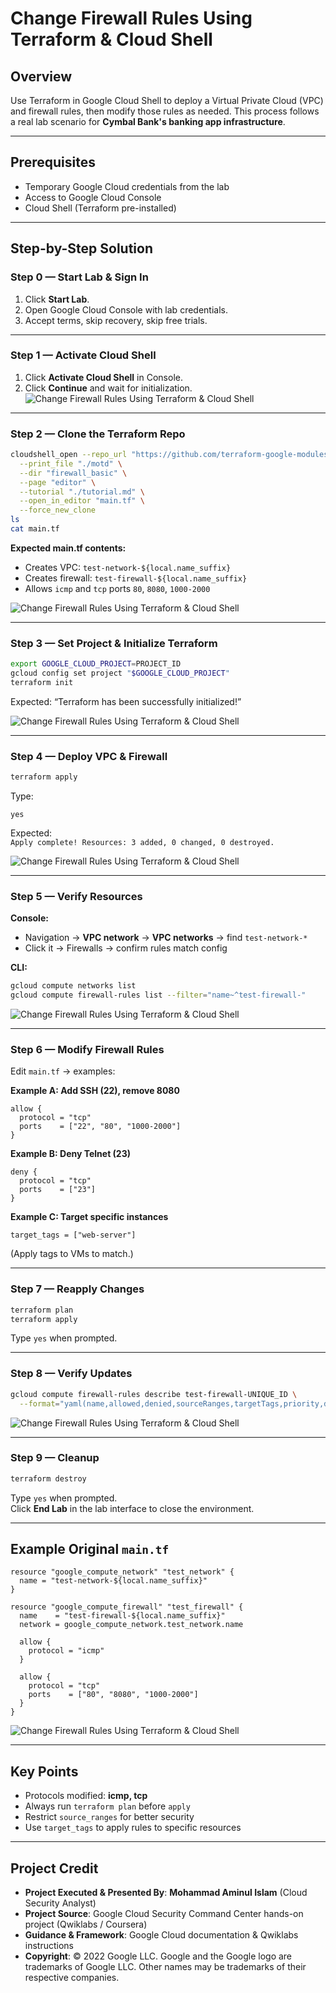 # Change Firewall Rules Using Terraform & Cloud Shell

## Overview
Use Terraform in Google Cloud Shell to deploy a Virtual Private Cloud (VPC) and firewall rules, then modify those rules as needed. This process follows a real lab scenario for **Cymbal Bank's banking app infrastructure**.

---

## Prerequisites
- Temporary Google Cloud credentials from the lab
- Access to Google Cloud Console
- Cloud Shell (Terraform pre-installed)

---

## Step-by-Step Solution

### Step 0 — Start Lab & Sign In
1. Click **Start Lab**.
2. Open Google Cloud Console with lab credentials.
3. Accept terms, skip recovery, skip free trials.

---

### Step 1 — Activate Cloud Shell
1. Click **Activate Cloud Shell** in Console.
2. Click **Continue** and wait for initialization.
![Change Firewall Rules Using Terraform & Cloud Shell](https://github.com/aminbiography/Google-Cloud-Cybersecurity-Professional-Certificate/blob/main/bar-graph-chart-image/Change%20Firewall%20Rules%20Using%20Terraform%20%26%20Cloud%20Shell%20-%2001.jpg)


---

### Step 2 — Clone the Terraform Repo
```bash
cloudshell_open --repo_url "https://github.com/terraform-google-modules/docs-examples.git" \
  --print_file "./motd" \
  --dir "firewall_basic" \
  --page "editor" \
  --tutorial "./tutorial.md" \
  --open_in_editor "main.tf" \
  --force_new_clone
ls
cat main.tf
```
**Expected main.tf contents:**
- Creates VPC: `test-network-${local.name_suffix}`
- Creates firewall: `test-firewall-${local.name_suffix}`
- Allows `icmp` and `tcp` ports `80`, `8080`, `1000-2000`

![Change Firewall Rules Using Terraform & Cloud Shell](https://github.com/aminbiography/Google-Cloud-Cybersecurity-Professional-Certificate/blob/main/bar-graph-chart-image/Change%20Firewall%20Rules%20Using%20Terraform%20%26%20Cloud%20Shell%20-%2002.jpg)

---

### Step 3 — Set Project & Initialize Terraform
```bash
export GOOGLE_CLOUD_PROJECT=PROJECT_ID
gcloud config set project "$GOOGLE_CLOUD_PROJECT"
terraform init
```
Expected: “Terraform has been successfully initialized!”

![Change Firewall Rules Using Terraform & Cloud Shell](https://github.com/aminbiography/Google-Cloud-Cybersecurity-Professional-Certificate/blob/main/bar-graph-chart-image/Change%20Firewall%20Rules%20Using%20Terraform%20%26%20Cloud%20Shell%20-%2003.jpg)

---

### Step 4 — Deploy VPC & Firewall
```bash
terraform apply
```
Type:
```
yes
```
Expected:  
`Apply complete! Resources: 3 added, 0 changed, 0 destroyed.`

![Change Firewall Rules Using Terraform & Cloud Shell](https://github.com/aminbiography/Google-Cloud-Cybersecurity-Professional-Certificate/blob/main/bar-graph-chart-image/Change%20Firewall%20Rules%20Using%20Terraform%20%26%20Cloud%20Shell%20-%2004.jpg)

---

### Step 5 — Verify Resources
**Console:**  
- Navigation → **VPC network** → **VPC networks** → find `test-network-*`
- Click it → Firewalls → confirm rules match config

**CLI:**
```bash
gcloud compute networks list
gcloud compute firewall-rules list --filter="name~^test-firewall-"
```

![Change Firewall Rules Using Terraform & Cloud Shell](https://github.com/aminbiography/Google-Cloud-Cybersecurity-Professional-Certificate/blob/main/bar-graph-chart-image/Change%20Firewall%20Rules%20Using%20Terraform%20%26%20Cloud%20Shell%20-%2005.jpg)

---

### Step 6 — Modify Firewall Rules
Edit `main.tf` → examples:

**Example A: Add SSH (22), remove 8080**
```hcl
allow {
  protocol = "tcp"
  ports    = ["22", "80", "1000-2000"]
}
```

**Example B: Deny Telnet (23)**
```hcl
deny {
  protocol = "tcp"
  ports    = ["23"]
}
```

**Example C: Target specific instances**
```hcl
target_tags = ["web-server"]
```
(Apply tags to VMs to match.)

---

### Step 7 — Reapply Changes
```bash
terraform plan
terraform apply
```
Type `yes` when prompted.

---

### Step 8 — Verify Updates
```bash
gcloud compute firewall-rules describe test-firewall-UNIQUE_ID \
  --format="yaml(name,allowed,denied,sourceRanges,targetTags,priority,direction)"
```

![Change Firewall Rules Using Terraform & Cloud Shell](https://github.com/aminbiography/Google-Cloud-Cybersecurity-Professional-Certificate/blob/main/bar-graph-chart-image/Change%20Firewall%20Rules%20Using%20Terraform%20%26%20Cloud%20Shell%20-%2006.jpg)

---

### Step 9 — Cleanup
```bash
terraform destroy
```
Type `yes` when prompted.  
Click **End Lab** in the lab interface to close the environment.

---

## Example Original `main.tf`
```hcl
resource "google_compute_network" "test_network" {
  name = "test-network-${local.name_suffix}"
}

resource "google_compute_firewall" "test_firewall" {
  name    = "test-firewall-${local.name_suffix}"
  network = google_compute_network.test_network.name

  allow {
    protocol = "icmp"
  }

  allow {
    protocol = "tcp"
    ports    = ["80", "8080", "1000-2000"]
  }
}
```

![Change Firewall Rules Using Terraform & Cloud Shell](https://github.com/aminbiography/Google-Cloud-Cybersecurity-Professional-Certificate/blob/main/bar-graph-chart-image/Change%20Firewall%20Rules%20Using%20Terraform%20%26%20Cloud%20Shell%20-%2007.jpg)

---

## Key Points
- Protocols modified: **icmp, tcp**
- Always run `terraform plan` before `apply`
- Restrict `source_ranges` for better security
- Use `target_tags` to apply rules to specific resources

---

## Project Credit  
- **Project Executed & Presented By**: **Mohammad Aminul Islam** (Cloud Security Analyst)  
- **Project Source**: Google Cloud Security Command Center hands-on project (Qwiklabs / Coursera)  
- **Guidance & Framework**: Google Cloud documentation & Qwiklabs instructions  
- **Copyright**: © 2022 Google LLC. Google and the Google logo are trademarks of Google LLC. Other names may be trademarks of their respective companies.  


